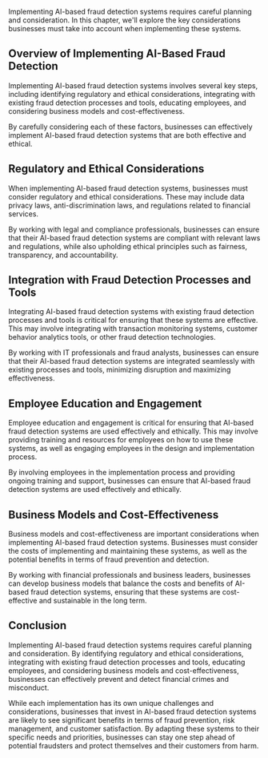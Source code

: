 
Implementing AI-based fraud detection systems requires careful planning and consideration. In this chapter, we'll explore the key considerations businesses must take into account when implementing these systems.

Overview of Implementing AI-Based Fraud Detection
-------------------------------------------------

Implementing AI-based fraud detection systems involves several key steps, including identifying regulatory and ethical considerations, integrating with existing fraud detection processes and tools, educating employees, and considering business models and cost-effectiveness.

By carefully considering each of these factors, businesses can effectively implement AI-based fraud detection systems that are both effective and ethical.

Regulatory and Ethical Considerations
-------------------------------------

When implementing AI-based fraud detection systems, businesses must consider regulatory and ethical considerations. These may include data privacy laws, anti-discrimination laws, and regulations related to financial services.

By working with legal and compliance professionals, businesses can ensure that their AI-based fraud detection systems are compliant with relevant laws and regulations, while also upholding ethical principles such as fairness, transparency, and accountability.

Integration with Fraud Detection Processes and Tools
----------------------------------------------------

Integrating AI-based fraud detection systems with existing fraud detection processes and tools is critical for ensuring that these systems are effective. This may involve integrating with transaction monitoring systems, customer behavior analytics tools, or other fraud detection technologies.

By working with IT professionals and fraud analysts, businesses can ensure that their AI-based fraud detection systems are integrated seamlessly with existing processes and tools, minimizing disruption and maximizing effectiveness.

Employee Education and Engagement
---------------------------------

Employee education and engagement is critical for ensuring that AI-based fraud detection systems are used effectively and ethically. This may involve providing training and resources for employees on how to use these systems, as well as engaging employees in the design and implementation process.

By involving employees in the implementation process and providing ongoing training and support, businesses can ensure that AI-based fraud detection systems are used effectively and ethically.

Business Models and Cost-Effectiveness
--------------------------------------

Business models and cost-effectiveness are important considerations when implementing AI-based fraud detection systems. Businesses must consider the costs of implementing and maintaining these systems, as well as the potential benefits in terms of fraud prevention and detection.

By working with financial professionals and business leaders, businesses can develop business models that balance the costs and benefits of AI-based fraud detection systems, ensuring that these systems are cost-effective and sustainable in the long term.

Conclusion
----------

Implementing AI-based fraud detection systems requires careful planning and consideration. By identifying regulatory and ethical considerations, integrating with existing fraud detection processes and tools, educating employees, and considering business models and cost-effectiveness, businesses can effectively prevent and detect financial crimes and misconduct.

While each implementation has its own unique challenges and considerations, businesses that invest in AI-based fraud detection systems are likely to see significant benefits in terms of fraud prevention, risk management, and customer satisfaction. By adapting these systems to their specific needs and priorities, businesses can stay one step ahead of potential fraudsters and protect themselves and their customers from harm.

